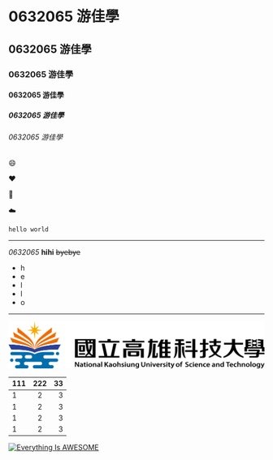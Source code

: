 # 0632065 游佳學

## 0632065 游佳學

### 0632065 游佳學

#### 0632065 游佳學

##### 0632065 游佳學

###### 0632065 游佳學

:smile:

:heart:

:school:

:cloud:

```
hello world
```

****

*0632065* **hihi** ~~byebye~~

* h
* e
* l
* l
* o

---


![NKUST](NKUST.png "第一科大")


|  111|  222|  33 |
|:----|:---:|----:|
| 1 | 2 | 3 |
| 1 | 2 | 3 |
| 1 | 2 | 3 |
| 1 | 2 | 3 |

[![Everything Is AWESOME](https://img.youtube.com/vi/StTqXEQ2l-Y/0.jpg)](https://www.youtube.com/watch?v=StTqXEQ2l-Y "Everything Is AWESOME")

